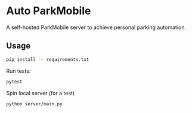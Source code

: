 # Auto ParkMobile

A self-hosted ParkMobile server to achieve personal parking automation.

## Usage

```bash
pip install -r requirements.txt
```

Run tests:

```bash
pytest
```

Spin local server (for a test)

```bash
python server/main.py
```
